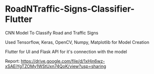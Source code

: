 # RoadNTraffic-Signs-Classifier-Flutter

CNN Model To Classify Road and Traffic Signs

Used Tensorflow, Keras, OpenCV, Numpy, Matplotlib for Model Creation

Flutter for UI and Flask API for it's connection with the model

Report: https://drive.google.com/file/d/1xHjn6wz-xSAEiYgTZOMy1WStUxn74QoK/view?usp=sharing 
